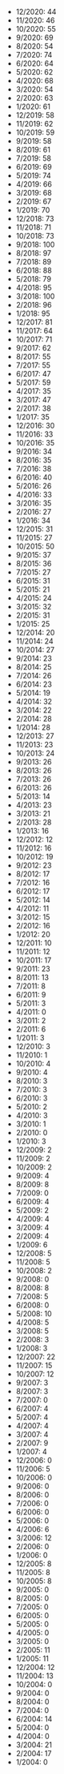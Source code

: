 *  12/2020: 44
*  11/2020: 46
*  10/2020: 55
*  9/2020: 69
*  8/2020: 54
*  7/2020: 74
*  6/2020: 64
*  5/2020: 62
*  4/2020: 68
*  3/2020: 54
*  2/2020: 63
*  1/2020: 61
*  12/2019: 58
*  11/2019: 62
*  10/2019: 59
*  9/2019: 58
*  8/2019: 61
*  7/2019: 58
*  6/2019: 69
*  5/2019: 74
*  4/2019: 66
*  3/2019: 68
*  2/2019: 67
*  1/2019: 70
*  12/2018: 73
*  11/2018: 71
*  10/2018: 73
*  9/2018: 100
*  8/2018: 97
*  7/2018: 89
*  6/2018: 88
*  5/2018: 79
*  4/2018: 95
*  3/2018: 100
*  2/2018: 96
*  1/2018: 95
*  12/2017: 81
*  11/2017: 64
*  10/2017: 71
*  9/2017: 62
*  8/2017: 55
*  7/2017: 55
*  6/2017: 47
*  5/2017: 59
*  4/2017: 35
*  3/2017: 47
*  2/2017: 38
*  1/2017: 35
*  12/2016: 30
*  11/2016: 33
*  10/2016: 35
*  9/2016: 34
*  8/2016: 35
*  7/2016: 38
*  6/2016: 40
*  5/2016: 26
*  4/2016: 33
*  3/2016: 35
*  2/2016: 27
*  1/2016: 34
*  12/2015: 31
*  11/2015: 27
*  10/2015: 50
*  9/2015: 37
*  8/2015: 36
*  7/2015: 27
*  6/2015: 31
*  5/2015: 21
*  4/2015: 24
*  3/2015: 32
*  2/2015: 31
*  1/2015: 25
*  12/2014: 20
*  11/2014: 24
*  10/2014: 27
*  9/2014: 23
*  8/2014: 25
*  7/2014: 26
*  6/2014: 23
*  5/2014: 19
*  4/2014: 32
*  3/2014: 22
*  2/2014: 28
*  1/2014: 28
*  12/2013: 27
*  11/2013: 23
*  10/2013: 24
*  9/2013: 26
*  8/2013: 26
*  7/2013: 26
*  6/2013: 26
*  5/2013: 14
*  4/2013: 23
*  3/2013: 21
*  2/2013: 28
*  1/2013: 16
*  12/2012: 12
*  11/2012: 16
*  10/2012: 19
*  9/2012: 23
*  8/2012: 17
*  7/2012: 16
*  6/2012: 17
*  5/2012: 14
*  4/2012: 11
*  3/2012: 15
*  2/2012: 16
*  1/2012: 20
*  12/2011: 10
*  11/2011: 12
*  10/2011: 17
*  9/2011: 23
*  8/2011: 13
*  7/2011: 8
*  6/2011: 9
*  5/2011: 3
*  4/2011: 0
*  3/2011: 2
*  2/2011: 6
*  1/2011: 3
*  12/2010: 3
*  11/2010: 1
*  10/2010: 4
*  9/2010: 4
*  8/2010: 3
*  7/2010: 3
*  6/2010: 3
*  5/2010: 2
*  4/2010: 3
*  3/2010: 1
*  2/2010: 0
*  1/2010: 3
*  12/2009: 2
*  11/2009: 2
*  10/2009: 2
*  9/2009: 4
*  8/2009: 8
*  7/2009: 0
*  6/2009: 4
*  5/2009: 2
*  4/2009: 4
*  3/2009: 4
*  2/2009: 4
*  1/2009: 6
*  12/2008: 5
*  11/2008: 5
*  10/2008: 2
*  9/2008: 0
*  8/2008: 8
*  7/2008: 5
*  6/2008: 0
*  5/2008: 10
*  4/2008: 5
*  3/2008: 5
*  2/2008: 3
*  1/2008: 3
*  12/2007: 22
*  11/2007: 15
*  10/2007: 12
*  9/2007: 3
*  8/2007: 3
*  7/2007: 0
*  6/2007: 4
*  5/2007: 4
*  4/2007: 4
*  3/2007: 4
*  2/2007: 9
*  1/2007: 4
*  12/2006: 0
*  11/2006: 5
*  10/2006: 0
*  9/2006: 0
*  8/2006: 0
*  7/2006: 0
*  6/2006: 0
*  5/2006: 0
*  4/2006: 6
*  3/2006: 12
*  2/2006: 0
*  1/2006: 0
*  12/2005: 8
*  11/2005: 8
*  10/2005: 8
*  9/2005: 0
*  8/2005: 0
*  7/2005: 0
*  6/2005: 0
*  5/2005: 0
*  4/2005: 0
*  3/2005: 0
*  2/2005: 11
*  1/2005: 11
*  12/2004: 12
*  11/2004: 13
*  10/2004: 0
*  9/2004: 0
*  8/2004: 0
*  7/2004: 0
*  6/2004: 14
*  5/2004: 0
*  4/2004: 0
*  3/2004: 21
*  2/2004: 17
*  1/2004: 0